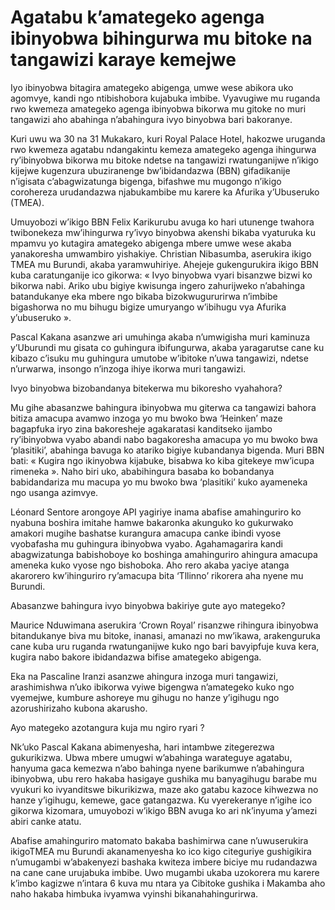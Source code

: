 # Agatabu k’amategeko agenga ibinyobwa bihingurwa mu bitoke na tangawizi karaye kemejwe

Iyo ibinyobwa bitagira amategeko abigengaˌ umwe wese abikora uko agomvye, kandi ngo ntibishobora kujabuka imbibe. Vyavugiwe mu ruganda rwo kwemeza amategeko agenga ibinyobwa bikorwa mu gitoke no muri tangawizi aho abahinga n’abahingura ivyo binyobwa bari bakoranye.

Kuri uwu wa 30 na 31 Mukakaro, kuri Royal Palace Hotel, hakozwe uruganda rwo kwemeza agatabu ndangakintu kemeza amategeko agenga ihingurwa ry’ibinyobwa bikorwa mu bitoke ndetse na tangawizi rwatunganijwe n’ikigo kijejwe kugenzura ubuziranenge bw’ibidandazwa (BBN) gifadikanije n’igisata c’abagwizatunga bigenga, bifashwe mu mugongo n’ikigo corohereza urudandazwa njabukambibe mu karere ka Afurika y’Ubuseruko (TMEA).

Umuyobozi w’ikigo BBN Felix Karikurubu avuga ko hari utunenge twahora twibonekeza mw’ihingurwa ry’ivyo binyobwa akenshi bikaba vyaturuka ku mpamvu yo kutagira amategeko abigenga mbere umwe wese akaba yanakoresha umwambiro yishakiye.
Christian Nibasumba, aserukira ikigo TMEA mu Burundi, akaba yaramwuhiriye. Ahejeje gukengurukira ikigo BBN kuba caratunganije ico gikorwa: « Ivyo binyobwa vyari bisanzwe bizwi ko bikorwa nabi. Ariko ubu bigiye kwisunga ingero zahurijweko n’abahinga batandukanye eka mbere ngo bikaba bizokwugururirwa n’imbibe bigashorwa no mu bihugu bigize umuryango w’ibihugu vya Afurika y’ubuseruko ».

Pascal Kakana asanzwe ari umuhinga akaba n’umwigisha muri kaminuza y’Uburundi mu gisata co guhingura ibifungurwa, akaba yaragarutse cane ku kibazo c’isuku mu guhingura umutobe w’ibitoke n’uwa tangawizi, ndetse n’urwarwa, insongo n’inzoga ihiye ikorwa muri tangawizi.

Ivyo binyobwa bizobandanya bitekerwa mu bikoresho vyahahora?

Mu gihe abasanzwe bahingura ibinyobwa mu giterwa ca tangawizi bahora bitiza amacupa avamwo inzoga yo mu bwoko bwa ‘Heinken’ maze bagapfuka iryo zina bakoresheje agakaratasi kanditseko ijambo ry’ibinyobwa vyabo abandi nabo bagakoresha amacupa yo mu bwoko bwa ‘plasitiki’, abahinga bavuga ko atariko bigiye kubandanya bigenda. Muri BBN bati: « Kugira ngo ikinyobwa kijabuke, bisabwa ko kiba gitekeye mw’icupa rimeneka ».
Naho biri uko, ababihingura basaba ko bobandanya babidandariza mu macupa yo mu bwoko bwa ‘plasitiki’ kuko ayameneka ngo usanga azimvye.

Léonard Sentore arongoye API yagiriye inama abafise amahinguriro ko nyabuna boshira imitahe hamwe bakaronka akunguko ko gukurwako amakori mugihe bashatse kurangura amacupa canke ibindi vyose vyobafasha mu guhingura ibinyobwa vyabo. Agahamagarira kandi abagwizatunga babishoboye ko boshinga amahinguriro ahingura amacupa ameneka kuko vyose ngo bishoboka. Aho rero akaba yaciye atanga akarorero kw’ihinguriro ry’amacupa bita ‘Tllinno’ rikorera aha nyene mu Burundi.

Abasanzwe bahingura ivyo binyobwa bakiriye gute ayo mategeko?

Maurice Nduwimana aserukira ‘Crown Royal’ risanzwe rihingura ibinyobwa bitandukanye biva mu bitoke, inanasi, amanazi no mw’ikawa, arakenguruka cane kuba uru ruganda rwatunganijwe kuko ngo bari bavyipfuje kuva kera, kugira nabo bakore ibidandazwa bifise amategeko abigenga.

Eka na Pascaline Iranzi asanzwe ahingura inzoga muri tangawizi, arashimishwa n’uko ibikorwa vyiwe bigengwa n’amategeko kuko ngo vyemejwe, kumbure ashoreye mu gihugu no hanze y’igihugu ngo azorushirizaho kubona akarusho.

Ayo mategeko azotangura kuja mu ngiro ryari ?

Nk’uko Pascal Kakana abimenyesha, hari intambwe zitegerezwa gukurikizwa. Ubwa mbere umugwi w’abahinga warateguye agatabu, hanyuma gaca kemezwa n’abo bahinga nyene barikumwe n’abahingura ibinyobwa, ubu rero hakaba hasigaye gushika mu banyagihugu barabe mu vyukuri ko ivyanditswe bikurikizwa, maze ako gatabu kazoce kihwezwa no hanze y’igihugu, kemewe, gace gatangazwa. Ku vyerekeranye n’igihe ico gikorwa kizomara, umuyobozi w’ikigo BBN avuga ko ari nk’inyuma y’amezi abiri canke atatu.

Abafise amahinguriro matomato bakaba bashimirwa cane n’uwuserukira ikigoTMEA mu Burundi akanamenyesha ko ico kigo citeguriye gushigikira n’umugambi w’abakenyezi bashaka kwiteza imbere biciye mu rudandazwa na cane cane urujabuka imbibe. Uwo mugambi ukaba uzokorera mu karere k’imbo kagizwe n’intara 6 kuva mu ntara ya Cibitoke gushika i Makamba aho naho hakaba himbuka ivyamwa vyinshi bikanahahingurirwa.